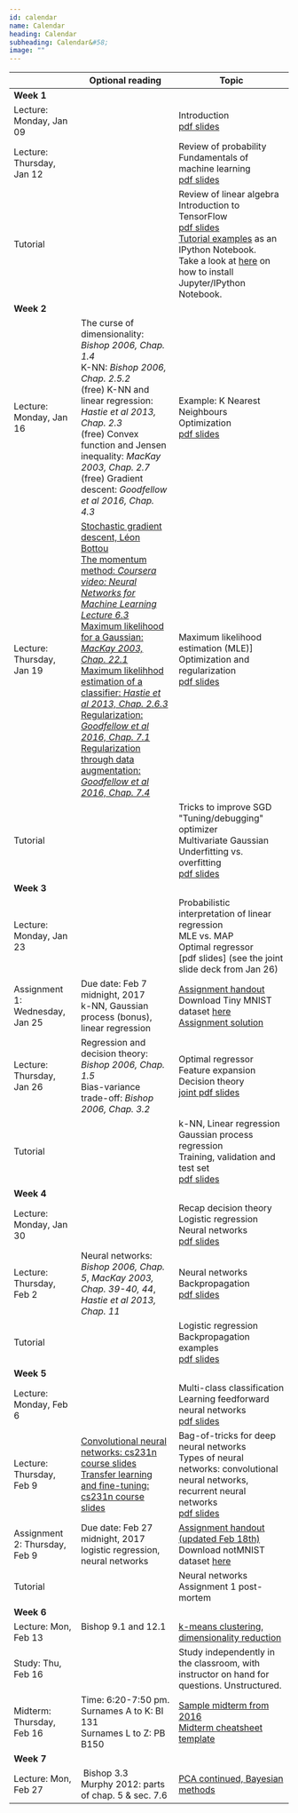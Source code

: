 ```yaml
---
id: calendar
name: Calendar
heading: Calendar
subheading: Calendar&#58;
image: ""
---
```


|           | Optional reading                | Topic
|-----------|------------------------|---------
| **Week 1** |            | 
| Lecture: Monday, Jan 09 |            | Introduction <br/> [pdf slides](http://www.psi.toronto.edu/~jimmy/ece521/Lec1-intro.pdf)
| Lecture: Thursday, Jan 12 |            | Review of probability <br/> Fundamentals of machine learning <br/> [pdf slides](http://www.psi.toronto.edu/~jimmy/ece521/Lec2-fundamental.pdf)
| Tutorial |            | Review of linear algebra <br/> Introduction to TensorFlow <br/> [pdf slides](http://www.psi.toronto.edu/~jimmy/ece521/Tut1.pdf) <br/>  [Tutorial examples](http://www.psi.toronto.edu/~jimmy/ece521/tutorial1.ipynb) as an IPython Notebook. <br/> Take a look at [here](http://jupyter.readthedocs.io/en/latest/install.html) on how to install Jupyter/IPython Notebook.
| **Week 2** |            | 
| Lecture: Monday, Jan 16 | The curse of dimensionality: *Bishop 2006, Chap. 1.4* <br/> K-NN: *Bishop 2006, Chap. 2.5.2* <br/> (free) K-NN and linear regression: *Hastie et al 2013, Chap. 2.3*  <br/> (free) Convex function and Jensen inequality: *MacKay 2003, Chap. 2.7*  <br/> (free) Gradient descent: *Goodfellow et al 2016, Chap. 4.3*      | Example: K Nearest Neighbours <br/> Optimization <br/> [pdf slides](http://www.psi.toronto.edu/~jimmy/ece521/Lec3-kNNoptim.pdf)
| Lecture: Thursday, Jan 19 |   [Stochastic gradient descent, Léon Bottou](http://cilvr.cs.nyu.edu/diglib/lsml/bottou-sgd-tricks-2012.pdf) <br/> [The momentum method: *Coursera video: Neural Networks for Machine Learning Lecture 6.3*](https://www.youtube.com/watch?v=LdkkZglLZ0Q) <br/> [Maximum likelihood for a Gaussian: *MacKay 2003, Chap. 22.1*](http://www.inference.phy.cam.ac.uk/itprnn/book.pdf)  <br/> [Maximum likelihhod estimation of a classifier: *Hastie et al 2013, Chap. 2.6.3*](http://statweb.stanford.edu/~tibs/ElemStatLearn/printings/ESLII_print10.pdf)   <br/> [Regularization: *Goodfellow et al 2016, Chap. 7.1*](http://www.deeplearningbook.org/contents/regularization.html) <br/> [Regularization through data augmentation: *Goodfellow et al 2016, Chap. 7.4*](http://www.deeplearningbook.org/contents/regularization.html)      | Maximum likelihood estimation (MLE)]<br/> Optimization and regularization <br/>[pdf slides](http://www.mebden.com/ECE521/Lec4.pdf)
| Tutorial |            | Tricks to improve SGD  <br/> "Tuning/debugging" optimizer <br/> Multivariate Gaussian  <br/> Underfitting vs. overfitting  <br/> [pdf slides](http://www.psi.toronto.edu/~jimmy/ece521/Tut2.pdf)
| **Week 3** |            | 
| Lecture: Monday, Jan 23 |            | Probabilistic interpretation of linear regression <br/> MLE vs. MAP <br/> Optimal regressor <br/> [pdf slides] (see the joint slide deck from Jan 26)
| Assignment 1: Wednesday, Jan 25 | Due date: Feb 7 midnight, 2017 <br/> k-NN, Gaussian process (bonus), linear regression            | [Assignment handout](http://www.psi.toronto.edu/~jimmy/ece521/a1.pdf) <br/> Download Tiny MNIST dataset [here](http://www.psi.toronto.edu/~jimmy/ece521/tinymnist.npz) <br/> [Assignment solution](http://www.psi.toronto.edu/~jimmy/ece521/a1_soln.pdf)
| Lecture: Thursday, Jan 26 | Regression and decision theory: *Bishop 2006, Chap. 1.5* <br/> Bias-variance trade-off: *Bishop 2006, Chap. 3.2*            | Optimal regressor <br/> Feature expansion <br/> Decision theory <br/> [joint pdf slides](http://www.psi.toronto.edu/~jimmy/ece521/Lec5and6.pdf)
| Tutorial |            | k-NN, Linear regression  <br/> Gaussian process regression <br/> Training, validation and test set  <br/> [pdf slides](http://www.psi.toronto.edu/~jimmy/ece521/Tut3.pdf)
| **Week 4** |            | 
| Lecture: Monday, Jan 30 |            | Recap decision theory <br/> Logistic regression <br/> Neural networks <br/> [pdf slides](http://www.mebden.com/ECE521/Lec7-logistic.pdf)
| Lecture: Thursday, Feb 2 | Neural networks: *Bishop 2006, Chap. 5*, *MacKay 2003, Chap. 39-40, 44*, *Hastie et al 2013, Chap. 11* <br/>            | Neural networks <br/> Backpropagation <br/> [pdf slides](http://www.mebden.com/ECE521/Lec8-nnP.pdf)
| Tutorial |            | Logistic regression <br/>  Backpropagation examples  <br/> [pdf slides](http://www.psi.toronto.edu/~jimmy/ece521/Tut4.pdf)
| **Week 5** |            | 
| Lecture: Monday, Feb 6 |            | Multi-class classification <br/> Learning feedforward neural networks <br/> [pdf slides](http://www.psi.toronto.edu/~jimmy/ece521/Lec9-nn2.pdf)
| Lecture: Thursday, Feb 9 | [Convolutional neural networks: cs231n course slides](http://cs231n.github.io/convolutional-networks/) <br/> [Transfer learning and fine-tuning: cs231n course slides](http://cs231n.github.io/transfer-learning/)           | Bag-of-tricks for deep neural networks <br/> Types of neural networks: convolutional neural networks, recurrent neural networks <br/> [pdf slides](http://www.psi.toronto.edu/~jimmy/ece521/Lec10-nn3.pdf)
| Assignment 2: Thursday, Feb 9 | Due date: Feb 27 midnight, 2017 <br/> logistic regression, neural networks            | [Assignment handout (updated Feb 18th)](http://www.psi.toronto.edu/~jimmy/ece521/a2.pdf) <br/> Download notMNIST dataset [here](http://www.psi.toronto.edu/~jimmy/ece521/notMNIST.npz)
| Tutorial |            | Neural networks <br/> Assignment 1 post-mortem
| **Week 6** |            | 
| Lecture: Mon, Feb 13 | Bishop 9.1 and 12.1           | <a href="http://mebden.com/ECE521/Lec11.pdf">k-means clustering, dimensionality reduction</a>
| Study: Thu, Feb 16 |            | Study independently in the classroom, with instructor on hand for questions. Unstructured.
| Midterm: Thursday, Feb 16 | Time: 6:20-7:50 pm. <br/>  Surnames A to K:  BI 131  <br/> Surnames L to Z: PB B150 | [Sample midterm from 2016](http://www.psi.toronto.edu/~jimmy/ece521/ECE521_midterm_2016.pdf) <br/> [Midterm cheatsheet template](http://undergrad.engineering.utoronto.ca/wp-content/uploads/2016/06/Examination-Aid-Sheet-0215.pdf)
| **Week 7** |            | 
| Lecture: Mon, Feb 27 |  Bishop 3.3<br/>  Murphy 2012: parts of chap. 5 & sec. 7.6   | <a href="http://mebden.com/ECE521/Lec12.pdf">PCA continued, Bayesian methods</a>
